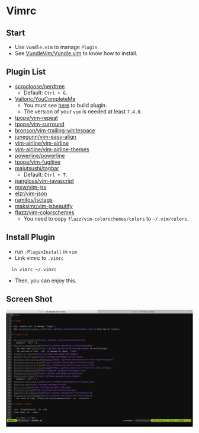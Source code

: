 # Vimrc

## Start

- Use `Vundle.vim` to manage `Plugin`.
- See [VundleVim/Vundle.vim](https://github.com/VundleVim/Vundle.vim) to know how to install.

## Plugin List

- [scrooloose/nerdtree](https://github.com/scrooloose/nerdtree)
  - Default: `Ctrl + G`.
- [Valloric/YouCompleteMe](https://github.com/Valloric/YouCompleteMe)
  - You must see [here](https://github.com/Valloric/YouCompleteMe) to build plugin.
  - The version of your `vim` is needed at least `7.4.0`.
- [tpope/vim-repeat](https://github.com/tpope/vim-repeat)
- [tpope/vim-surround](https://github.com/tpope/vim-surround)
- [bronson/vim-trailing-whitespace](https://github.com/bronson/vim-trailing-whitespace)
- [junegunn/vim-easy-align](https://github.com/junegunn/vim-easy-align)
- [vim-airline/vim-airline](https://github.com/vim-airline/vim-airline)
- [vim-airline/vim-airline-themes](https://github.com/vim-airline/vim-airline-themes)
- [powerline/powerline](https://github.com/powerline/powerline)
- [tpope/vim-fugitive](https://github.com/tpope/vim-fugitive)
- [majutsushi/tagbar](https://github.com/majutsushi/tagbar)
  - Default: `Ctrl + T`.
- [pangloss/vim-javascript](https://github.com/pangloss/vim-javascript)
- [mxw/vim-jsx](https://github.com/mxw/vim-jsx)
- [elzr/vim-json](https://github.com/elzr/vim-json)
- [ramitos/jsctags](https://github.com/ramitos/jsctags)
- [maksimr/vim-jsbeautify](https://github.com/maksimr/vim-jsbeautify)
- [flazz/vim-colorschemes](https://github.com/flazz/vim-colorschemes)
  - You need to copy `flazz/vim-colorschemes/colors` to `~/.vim/colors`.

## Install Plugin

- run `:PluginInstall` in `vim`
- Link vimrc to `.vimrc`
```
  ln vimrc ~/.vimrc
```
- Then, you can enjoy this.

## Screen Shot

![alt text](./screen-shot.png "Screen shot!")

